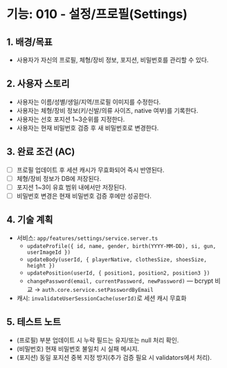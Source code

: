 # 기능: 010 - 설정/프로필(Settings)

## 1. 배경/목표
- 사용자가 자신의 프로필, 체형/장비 정보, 포지션, 비밀번호를 관리할 수 있다.

## 2. 사용자 스토리
- 사용자는 이름/성별/생일/지역/프로필 이미지를 수정한다.
- 사용자는 체형/장비 정보(키/신발/의류 사이즈, native 여부)를 기록한다.
- 사용자는 선호 포지션 1~3순위를 지정한다.
- 사용자는 현재 비밀번호 검증 후 새 비밀번호로 변경한다.

## 3. 완료 조건 (AC)
- [ ] 프로필 업데이트 후 세션 캐시가 무효화되어 즉시 반영된다.
- [ ] 체형/장비 정보가 DB에 저장된다.
- [ ] 포지션 1~3이 유효 범위 내에서만 저장된다.
- [ ] 비밀번호 변경은 현재 비밀번호 검증 후에만 성공한다.

## 4. 기술 계획
- 서비스: `app/features/settings/service.server.ts`
  - `updateProfile({ id, name, gender, birth(YYYY-MM-DD), si, gun, userImageId })`
  - `updateBody(userId, { playerNative, clothesSize, shoesSize, height })`
  - `updatePosition(userId, { position1, position2, position3 })`
  - `changePassword(email, currentPassword, newPassword)` — bcrypt 비교 → `auth.core.service.setPasswordByEmail`
- 캐시: `invalidateUserSessionCache(userId)`로 세션 캐시 무효화

## 5. 테스트 노트
- (프로필) 부분 업데이트 시 누락 필드는 유지/또는 null 처리 확인.
- (비밀번호) 현재 비밀번호 불일치 시 실패 메시지.
- (포지션) 동일 포지션 중복 지정 방지(추가 검증 필요 시 validators에서 처리).

